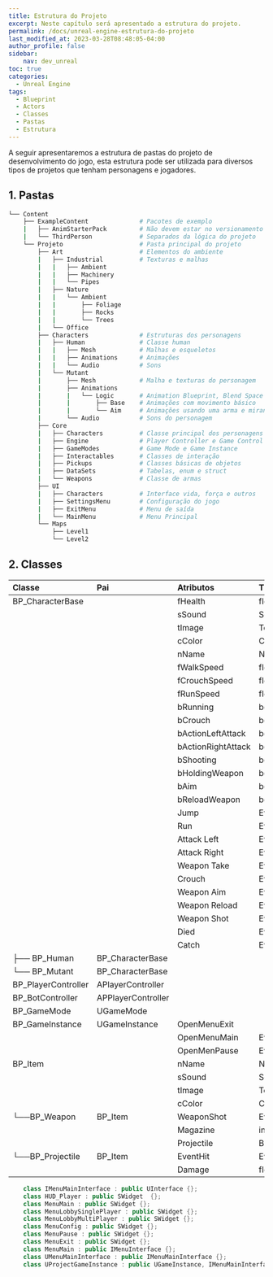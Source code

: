 ```yaml
---
title: Estrutura do Projeto
excerpt: Neste capítulo será apresentado a estrutura do projeto.
permalink: /docs/unreal-engine-estrutura-do-projeto
last_modified_at: 2023-03-28T08:48:05-04:00
author_profile: false
sidebar:
    nav: dev_unreal
toc: true  
categories:
  - Unreal Engine
tags:
  - Blueprint
  - Actors
  - Classes
  - Pastas
  - Estrutura
---
```


A seguir apresentaremos a estrutura de pastas do projeto de desenvolvimento do jogo, esta estrutura pode ser utilizada para diversos tipos de projetos que tenham personagens e jogadores.  

## 1. Pastas

```bash
└── Content
    ├── ExampleContent              # Pacotes de exemplo
    |   ├── AnimStarterPack         # Não devem estar no versionamento
    |   └── ThirdPerson             # Separados da lógica do projeto
    └── Projeto                     # Pasta principal do projeto
        ├── Art                     # Elementos do ambiente
        |   ├── Industrial          # Texturas e malhas
        |   |   ├── Ambient         
        |   |   ├── Machinery
        |   |   └── Pipes
        |   ├── Nature
        |   |   └── Ambient
        |   |       ├── Foliage
        |   |       ├── Rocks
        |   |       └── Trees
        |   └── Office
        ├── Characters              # Estruturas dos personagens
        |   ├── Human               # Classe human
        |   |   ├── Mesh            # Malhas e esqueletos
        |   |   ├── Animations      # Animações
        |   |   └── Audio           # Sons
        |   └── Mutant
        |       ├── Mesh            # Malha e texturas do personagem       
        |       ├── Animations
        |       |   └── Logic       # Animation Blueprint, Blend Space
        |       |       ├── Base    # Animações com movimento básico
        |       |       └── Aim     # Animações usando uma arma e mirando
        |       └── Audio           # Sons do personagem
        ├── Core
        |   ├── Characters          # Classe principal dos personagens
        |   ├── Engine              # Player Controller e Game Control
        |   ├── GameModes           # Game Mode e Game Instance
        |   ├── Interactables       # Classes de interação
        |   ├── Pickups             # Classes básicas de objetos
        |   ├── DataSets            # Tabelas, enum e struct
        |   └── Weapons             # Classe de armas
        ├── UI
        |   ├── Characters          # Interface vida, força e outros
        |   ├── SettingsMenu        # Configuração do jogo
        |   ├── ExitMenu            # Menu de saída 
        |   └── MainMenu            # Menu Principal
        └── Maps
            ├── Level1
            └── Level2

```

## 2. Classes

| Classe              | Pai                | Atributos          | Tipo          | Categoria          |
| :------------------ | :----------------- | :----------------- | :------------ | :----------------- |
| BP_CharacterBase    |                    | fHealth            | float         | Character          |
|                     |                    | sSound             | Sound Cue     |                    |
|                     |                    | tImage             | Texture 2D    |                    |
|                     |                    | cColor             | Color         |                    |
|                     |                    | nName              | Name          |                    |
|                     |                    | fWalkSpeed         | float         | Character\Movement |
|                     |                    | fCrouchSpeed       | float         |                    |
|                     |                    | fRunSpeed          | float         |                    |
|                     |                    | bRunning           | boolean       |                    |
|                     |                    | bCrouch            | boolean       |                    |
|                     |                    | bActionLeftAttack  | boolean       | Character\Action   |
|                     |                    | bActionRightAttack | boolean       |                    |
|                     |                    | bShooting          | boolean       |                    |
|                     |                    | bHoldingWeapon     | boolean       |                    |
|                     |                    | bAim               | boolean       |                    |
|                     |                    | bReloadWeapon      | boolean       |                    |
|                     |                    | Jump               | Event         |                    |
|                     |                    | Run                | Event         |                    |
|                     |                    | Attack Left        | Event         |                    |
|                     |                    | Attack Right       | Event         |                    |
|                     |                    | Weapon Take        | Event         |                    |
|                     |                    | Crouch             | Event         |                    |
|                     |                    | Weapon Aim         | Event         |                    |
|                     |                    | Weapon Reload      | Event         |                    |
|                     |                    | Weapon Shot        | Event         |                    |
|                     |                    | Died               | Event         |                    |
|                     |                    | Catch              | Event         |                    |
| ├── BP_Human        | BP_CharacterBase   |                    |               |                    |
| └── BP_Mutant       | BP_CharacterBase   |                    |               |                    |
| BP_PlayerController | APlayerController  |                    |               |                    |
| BP_BotController    | APPlayerController |                    |               |                    |
| BP_GameMode         | UGameMode          |                    |               |                    |
| BP_GameInstance     | UGameInstance      | OpenMenuExit       |               |                    |
|                     |                    | OpenMenuMain       | Event         |                    |
|                     |                    | OpenMenPause       | Event         |                    |
| BP_Item             |                    | nName              | Name          |                    |
|                     |                    | sSound             | Sound Cue     |                    |
|                     |                    | tImage             | Texture 2D    |                    |
|                     |                    | cColor             | Color         |                    |
| └──BP_Weapon        | BP_Item            | WeaponShot         | Event         |                    |
|                     |                    | Magazine           | integer       |                    |
|                     |                    | Projectile         | BP_Projectile |                    |
| └──BP_Projectile    | BP_Item            | EventHit           | Event         |                    |
|                     |                    | Damage             | float         |                    |

```cpp
    class IMenuMainInterface : public UInterface {};
    class HUD_Player : public SWidget  {};
    class MenuMain : public SWidget {};
    class MenuLobbySinglePlayer : public SWidget {};            
    class MenuLobbyMultiPlayer : public SWidget {};                        
    class MenuConfig : public SWidget {};            
    class MenuPause : public SWidget {};                        
    class MenuExit : public SWidget {};
    class MenuMain : public IMenuInterface {};                                     
    class UMenuMainInterface : public IMenuMainInterface {};
    class UProjectGameInstance : public UGameInstance, IMenuMainInterface  {};
```
